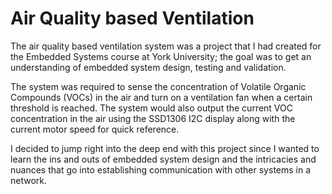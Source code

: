 # Air Quality based Ventilation
The air quality based ventilation system was a project that I had created for the Embedded Systems course at York University; the goal was to get an understanding of embedded system design, testing and validation.

The system was required to sense the concentration of Volatile Organic Compounds (VOCs) in the air and turn on a ventilation fan when a certain threshold is reached. The system would also output the current VOC concentration in the air using the SSD1306 I2C display along with the current motor speed for quick reference.

I decided to jump right into the deep end with this project since I wanted to learn the ins and outs of embedded system design and the intricacies and nuances that go into establishing communication with other systems in a network.
